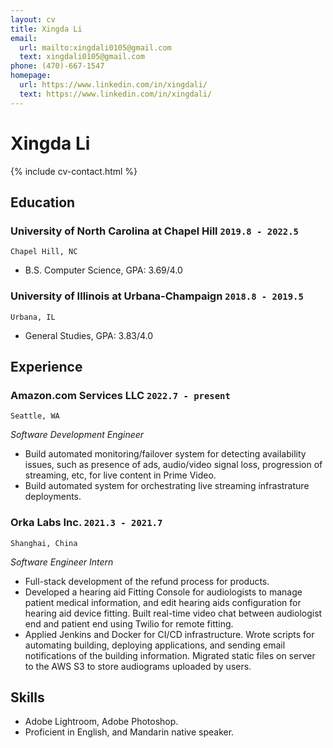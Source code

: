 ```yaml
---
layout: cv
title: Xingda Li
email:
  url: mailto:xingdali0105@gmail.com
  text: xingdali0105@gmail.com
phone: (470)-667-1547
homepage:
  url: https://www.linkedin.com/in/xingdali/
  text: https://www.linkedin.com/in/xingdali/
---
```


# Xingda Li

<!--
include contact information from the front matter
Supported arguments:
    - homepage: url, text
    - phone
    - email
-->

{% include cv-contact.html %}

## Education

### **University of North Carolina at Chapel Hill** `2019.8 - 2022.5`

```
Chapel Hill, NC
```

- B.S. Computer Science, GPA: 3.69/4.0

### **University of Illinois at Urbana-Champaign** `2018.8 - 2019.5`

```
Urbana, IL
```

- General Studies, GPA: 3.83/4.0


## Experience
### **Amazon.com Services LLC** `2022.7 - present`

```
Seattle, WA
```
_Software Development Engineer_<br>
- Build automated monitoring/failover system for detecting availability issues, such as presence of ads, audio/video signal loss, progression of streaming, etc, for live content in Prime Video.
- Build automated system for orchestrating live streaming infrastrature deployments. 

### **Orka Labs Inc.** `2021.3 - 2021.7`

```
Shanghai, China
```

_Software Engineer Intern_<br>
- Full-stack development of the refund process for products.
- Developed a hearing aid Fitting Console for audiologists to manage patient medical information, and edit hearing aids configuration for hearing aid device fitting. Built real-time video chat between audiologist end and patient end using Twilio for remote fitting.
- Applied Jenkins and Docker for CI/CD infrastructure. Wrote scripts for automating building, deploying applications, and sending email notifications of the building information. Migrated static files on server to the AWS S3 to store audiograms uploaded by users.

## Skills
- Adobe Lightroom, Adobe Photoshop.
- Proficient in English, and Mandarin native speaker.
<p style="color:white;font-size:0.5px">Java, C, C++, Spring, SQL, Ruby, PHP, Python, JavaScript, HTML, CSS, Angular, Flask, Firebase, jira, mySQL, git, NoSQL, GraphQL, Node.js, npm, yarn, teamwork, leadership, award, honor</p>

